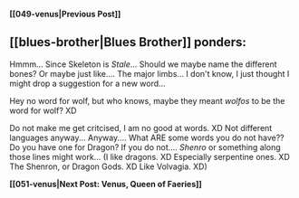 **[[049-venus|Previous Post]]**

## [[blues-brother|Blues Brother]] ponders:

Hmmm... Since Skeleton is _Stale_... Should we maybe name the different bones? Or maybe just like.... The major limbs... I don't know, I just thought I might drop a suggestion for a new word...

Hey no word for wolf, but who knows, maybe they meant _wolfos_ to be the word for wolf? XD

Do not make me get critcised, I am no good at words. XD Not different languages anyway... Anyway.... What ARE some words you do not have?? Do you have one for Dragon? If you do not.... _Shenro_ or something along those lines might work... (I like dragons. XD Especially serpentine ones. XD The Shenron, or Dragon Gods. XD Like Volvagia. XD)

**[[051-venus|Next Post: Venus, Queen of Faeries]]**

